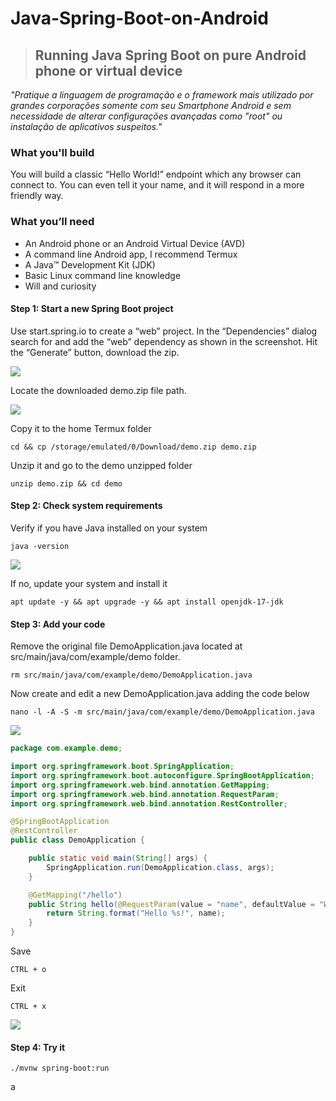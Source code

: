 # Java-Spring-Boot-on-Android

> ## Running Java Spring Boot on pure Android phone or virtual device

_"Pratique a linguagem de programação e o framework mais utilizado por grandes corporações somente com seu Smartphone Android e sem necessidade de alterar configurações avançadas como "root" ou instalação de aplicativos suspeitos."_

### What you'll build

You will build a classic “Hello World!” endpoint which any browser can connect to. You can even tell it your name, and it will respond in a more friendly way.

### What you’ll need

*   An Android phone or an Android Virtual Device (AVD)
*   A command line Android app, I recommend Termux
*   A Java™ Development Kit (JDK)
*   Basic Linux command line knowledge 
*   Will and curiosity

#### **Step 1: Start a new Spring Boot project**

Use start.spring.io to create a “web” project. In the “Dependencies” dialog search for and add the “web” dependency as shown in the screenshot. Hit the “Generate” button, download the zip.

![](https://lh4.googleusercontent.com/Q9Ay-uYOIMHDmAzehb36hnB_6FyPUG_l21SdjRwcztt91EFatIsTqMH_zT-72z9Mf-F52V8ndwsQnZSE93Ch02aO-qJ75e2_PGdtCjLLwXR3cWMdRzqNzgxvaGsEJdfDFYCcKgJ8slaNh2Ayiw)

Locate the downloaded demo.zip file path.

![](https://lh6.googleusercontent.com/4zJ-qMJSOU10VnGEZ7XnbQUVIsoKPl6OgXkNYf9KjPKusC4m67QI_0eBDHR7q1dClTipWogcKW-Jd0hYkEQf1qVjdAO0Xj9g3RtlRSpEMA5EAWMRni_K2cQdckcqrI-chKOTX5mvEUxkDBOJoA)

Copy it to the home Termux folder

```shell
cd && cp /storage/emulated/0/Download/demo.zip demo.zip
```

Unzip it and go to the demo unzipped folder

```shell
unzip demo.zip && cd demo
```

#### **Step 2: Check system requirements**

Verify if you have Java installed on your system

```shell
java -version
```

![](https://lh6.googleusercontent.com/AE5gsvuD2N6_XHQT43U92-0WW5GfRnVTmltHXdRCpdCjtETbE9uDZI02LhHB_E3sggrgD3WCzL0xwm_WumBQ3AKdgPwH1p0H7U5qL6gppTnkDmP4FYEMlCaReBuMiyIsfavAHKqvZfwzN9bHGA)

If no, update your system and install it

```shell
apt update -y && apt upgrade -y && apt install openjdk-17-jdk
```

#### **Step 3: Add your code**

Remove the original file DemoApplication.java located at src/main/java/com/example/demo folder.

```shell
rm src/main/java/com/example/demo/DemoApplication.java
```

Now create and edit a new DemoApplication.java adding the code below

```shell
nano -l -A -S -m src/main/java/com/example/demo/DemoApplication.java
```

![](https://lh3.googleusercontent.com/HM33zZbOPb6pp0gVZgDDJqYip6MT31c5lZJyxGfL6HOChTNV_49TQl9FKnx0AOzCGvfyToNQz72olfnUrJW8denIUCTffks9rteICVMLhY3XAVvm3X6EBqi4LYfbpJ3prDOcyYbwW0AkftT-0A)

```java
package com.example.demo;

import org.springframework.boot.SpringApplication;
import org.springframework.boot.autoconfigure.SpringBootApplication;
import org.springframework.web.bind.annotation.GetMapping;
import org.springframework.web.bind.annotation.RequestParam;
import org.springframework.web.bind.annotation.RestController;

@SpringBootApplication
@RestController
public class DemoApplication {

    public static void main(String[] args) {
        SpringApplication.run(DemoApplication.class, args);
    }

    @GetMapping("/hello")
    public String hello(@RequestParam(value = "name", defaultValue = "World") String name) {
        return String.format("Hello %s!", name);
    }
}
```

Save
```shell
CTRL + o
```
Exit
```shell
CTRL + x
```
![](https://lh5.googleusercontent.com/LQycOtazvuEDeBnzZcrILjPEWJy-t6YK51oP_GbGcTS8LhTHBx__mj-VvPbE9ACO9RHoXSPWFVl4wnaRcMGLq4Pqi9sdC0UkNXyYwww8UXNeJjHvtiexOKhqT2xPOSujQpm2Ynd-zx37WXxKVg)

#### **Step 4: Try it**
```shell
./mvnw spring-boot:run
```
a
